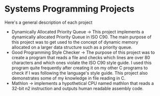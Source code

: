 # Systems Programming Projects

Here's a general description of each project

- Dynamically Allocated Priority Queue -> This project implements a dynamically allocated Priority Queue in ISO C90. The main purpose of this project was to get used to the concept of dynamic memory allocated on a larger data structure such as a priority queue. 
- Good Programming Style Checker -> The purpose of this project was to create a program that reads a file and checks which lines are over 80 characters and which ones violate the ISO C90 style guide. I used this program quite frequently after creating it on my other C programs to check if I was following the language's style guide. This project also demonstrates some of my knowledge in file reading in C. 
- Mathlon -> implements a hypothetical CPU named mathlon that reads a 32-bit n2 instruction and outputs human readable assembly code. 
